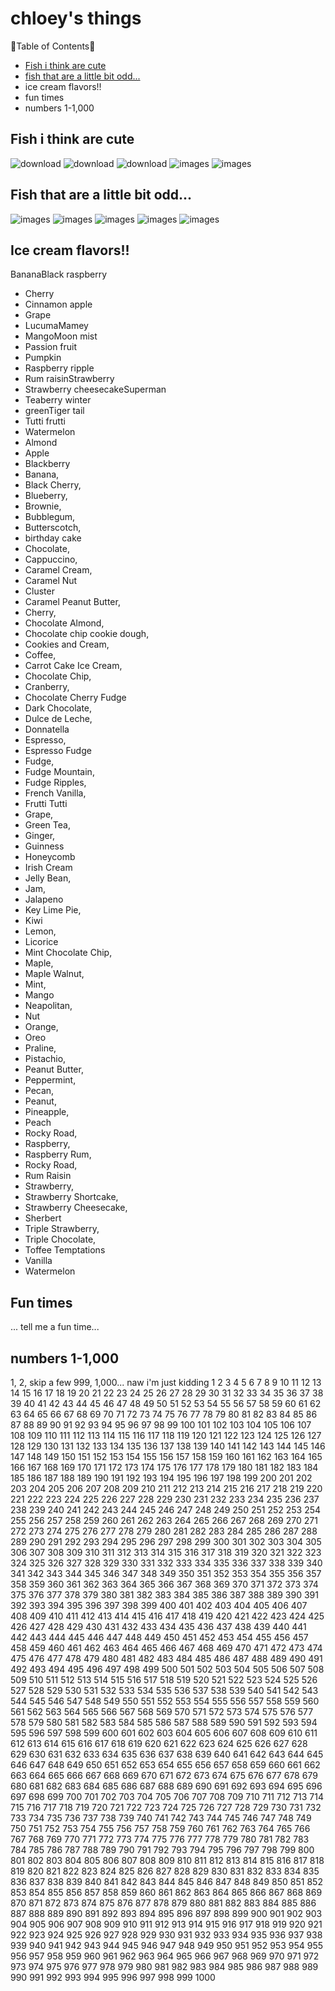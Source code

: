 # chloey's things 

🐢Table of Contents🐧

- [Fish i think are cute](https://github.com/chloey-paige/coco/edit/main/README.md#fish-i-think-are-cute)
- [fish that are a little bit odd...](https://github.com/chloey-paige/coco/edit/main/README.md#fish-that-are-a-little-bit-odd)
- ice cream flavors!!
- fun times
- numbers 1-1,000

## Fish i think are cute 


![download](https://github.com/user-attachments/assets/1d42ed79-b5ff-49ff-a9ab-3d8dfb4a6f96)
![download](https://github.com/user-attachments/assets/59f19c94-cd45-4349-84e5-be0f120c06de)
![download](https://github.com/user-attachments/assets/df738ec8-b8f7-4f1a-a19b-09a07591100d)
![images](https://github.com/user-attachments/assets/d92aaffe-6c17-4ae1-8346-6f5ee26d7688)
![images](https://github.com/user-attachments/assets/66f4b160-4b64-4433-b852-40ee6997a329)


## Fish that are a little bit odd...
![images](https://github.com/user-attachments/assets/2fb7a4ae-1d2b-4ffe-9873-69ecce517686)
![images](https://github.com/user-attachments/assets/3cd27be6-8358-433e-88a2-b9362b3519b0)
![images](https://github.com/user-attachments/assets/e94c5041-c23e-4317-bc94-1b65f9c2deb4)
![images](https://github.com/user-attachments/assets/e9c3d7f4-8fd0-4948-b8f2-330dffbb38a2)
![images](https://github.com/user-attachments/assets/3cad85bb-dde7-4772-8488-6560f0d67958)


## Ice cream flavors!!
BananaBlack raspberry
- Cherry
- Cinnamon apple
- Grape
- LucumaMamey
- MangoMoon mist
- Passion fruit
- Pumpkin
- Raspberry ripple 
- Rum raisinStrawberry
- Strawberry cheesecakeSuperman
- Teaberry winter
- greenTiger tail
- Tutti frutti
- Watermelon
- Almond
-  Apple
- Blackberry
- Banana,
-  Black Cherry,
-  Blueberry,
-  Brownie,
- Bubblegum,
-  Butterscotch,
-  birthday cake 
- Chocolate,
- Cappuccino,
-  Caramel Cream,
- Caramel Nut
-  Cluster
-  Caramel Peanut Butter,
-  Cherry,
-  Chocolate Almond,
-  Chocolate chip cookie dough,
-  Cookies and Cream,
-  Coffee,
-  Carrot Cake Ice Cream,
-   Chocolate Chip,
-   Cranberry,
-   Chocolate Cherry Fudge
- Dark Chocolate,
- Dulce de Leche,
-  Donnatella
- Espresso,
- Espresso Fudge
- Fudge,
-  Fudge Mountain,
-  Fudge Ripples,
-  French Vanilla,
-  Frutti Tutti
- Grape,
- Green Tea,
- Ginger,
- Guinness
- Honeycomb
- Irish Cream
- Jelly Bean,
- Jam,
- Jalapeno
- Key Lime Pie,
- Kiwi
- Lemon,
- Licorice
- Mint Chocolate Chip,
- Maple,
- Maple Walnut,
- Mint,
-  Mango
- Neapolitan,
- Nut
- Orange,
- Oreo
- Praline,
- Pistachio,
- Peanut Butter,
- Peppermint,
- Pecan,
- Peanut,
- Pineapple,
- Peach
- Rocky Road,
- Raspberry,
- Raspberry Rum,
- Rocky Road,
- Rum Raisin
- Strawberry,
- Strawberry Shortcake,
- Strawberry Cheesecake,
-  Sherbert
- Triple Strawberry,
- Triple Chocolate,
- Toffee Temptations
- Vanilla
- Watermelon


## Fun times

... tell me a fun time...

## numbers 1-1,000

1, 2, skip a few 999, 1,000...     naw i'm just kidding 
1
2
3
4
5
6
7
8
9
10
11
12
13
14
15
16
17
18
19
20
21
22
23
24
25
26
27
28
29
30
31
32
33
34
35
36
37
38
39
40
41
42
43
44
45
46
47
48
49
50
51
52
53
54
55
56
57
58
59
60
61
62
63
64
65
66
67
68
69
70
71
72
73
74
75
76
77
78
79
80
81
82
83
84
85
86
87
88
89
90
91
92
93
94
95
96
97
98
99
100
101
102
103
104
105
106
107
108
109
110
111
112
113
114
115
116
117
118
119
120
121
122
123
124
125
126
127
128
129
130
131
132
133
134
135
136
137
138
139
140
141
142
143
144
145
146
147
148
149
150
151
152
153
154
155
156
157
158
159
160
161
162
163
164
165
166
167
168
169
170
171
172
173
174
175
176
177
178
179
180
181
182
183
184
185
186
187
188
189
190
191
192
193
194
195
196
197
198
199
200
201
202
203
204
205
206
207
208
209
210
211
212
213
214
215
216
217
218
219
220
221
222
223
224
225
226
227
228
229
230
231
232
233
234
235
236
237
238
239
240
241
242
243
244
245
246
247
248
249
250
251
252
253
254
255
256
257
258
259
260
261
262
263
264
265
266
267
268
269
270
271
272
273
274
275
276
277
278
279
280
281
282
283
284
285
286
287
288
289
290
291
292
293
294
295
296
297
298
299
300
301
302
303
304
305
306
307
308
309
310
311
312
313
314
315
316
317
318
319
320
321
322
323
324
325
326
327
328
329
330
331
332
333
334
335
336
337
338
339
340
341
342
343
344
345
346
347
348
349
350
351
352
353
354
355
356
357
358
359
360
361
362
363
364
365
366
367
368
369
370
371
372
373
374
375
376
377
378
379
380
381
382
383
384
385
386
387
388
389
390
391
392
393
394
395
396
397
398
399
400
401
402
403
404
405
406
407
408
409
410
411
412
413
414
415
416
417
418
419
420
421
422
423
424
425
426
427
428
429
430
431
432
433
434
435
436
437
438
439
440
441
442
443
444
445
446
447
448
449
450
451
452
453
454
455
456
457
458
459
460
461
462
463
464
465
466
467
468
469
470
471
472
473
474
475
476
477
478
479
480
481
482
483
484
485
486
487
488
489
490
491
492
493
494
495
496
497
498
499
500
501
502
503
504
505
506
507
508
509
510
511
512
513
514
515
516
517
518
519
520
521
522
523
524
525
526
527
528
529
530
531
532
533
534
535
536
537
538
539
540
541
542
543
544
545
546
547
548
549
550
551
552
553
554
555
556
557
558
559
560
561
562
563
564
565
566
567
568
569
570
571
572
573
574
575
576
577
578
579
580
581
582
583
584
585
586
587
588
589
590
591
592
593
594
595
596
597
598
599
600
601
602
603
604
605
606
607
608
609
610
611
612
613
614
615
616
617
618
619
620
621
622
623
624
625
626
627
628
629
630
631
632
633
634
635
636
637
638
639
640
641
642
643
644
645
646
647
648
649
650
651
652
653
654
655
656
657
658
659
660
661
662
663
664
665
666
667
668
669
670
671
672
673
674
675
676
677
678
679
680
681
682
683
684
685
686
687
688
689
690
691
692
693
694
695
696
697
698
699
700
701
702
703
704
705
706
707
708
709
710
711
712
713
714
715
716
717
718
719
720
721
722
723
724
725
726
727
728
729
730
731
732
733
734
735
736
737
738
739
740
741
742
743
744
745
746
747
748
749
750
751
752
753
754
755
756
757
758
759
760
761
762
763
764
765
766
767
768
769
770
771
772
773
774
775
776
777
778
779
780
781
782
783
784
785
786
787
788
789
790
791
792
793
794
795
796
797
798
799
800
801
802
803
804
805
806
807
808
809
810
811
812
813
814
815
816
817
818
819
820
821
822
823
824
825
826
827
828
829
830
831
832
833
834
835
836
837
838
839
840
841
842
843
844
845
846
847
848
849
850
851
852
853
854
855
856
857
858
859
860
861
862
863
864
865
866
867
868
869
870
871
872
873
874
875
876
877
878
879
880
881
882
883
884
885
886
887
888
889
890
891
892
893
894
895
896
897
898
899
900
901
902
903
904
905
906
907
908
909
910
911
912
913
914
915
916
917
918
919
920
921
922
923
924
925
926
927
928
929
930
931
932
933
934
935
936
937
938
939
940
941
942
943
944
945
946
947
948
949
950
951
952
953
954
955
956
957
958
959
960
961
962
963
964
965
966
967
968
969
970
971
972
973
974
975
976
977
978
979
980
981
982
983
984
985
986
987
988
989
990
991
992
993
994
995
996
997
998
999
1000
